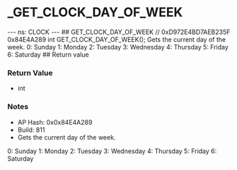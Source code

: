 # _GET_CLOCK_DAY_OF_WEEK

--- ns: CLOCK --- ## GET_CLOCK_DAY_OF_WEEK  // 0xD972E4BD7AEB235F 0x84E4A289 int GET_CLOCK_DAY_OF_WEEK();  Gets the current day of the week. 0: Sunday 1: Monday 2: Tuesday 3: Wednesday 4: Thursday 5: Friday 6: Saturday  ## Return value

### Return Value
* int

### Notes
* AP Hash: 0x0x84E4A289
* Build: 811
* Gets the current day of the week.

0: Sunday
1: Monday
2: Tuesday
3: Wednesday
4: Thursday
5: Friday
6: Saturday

